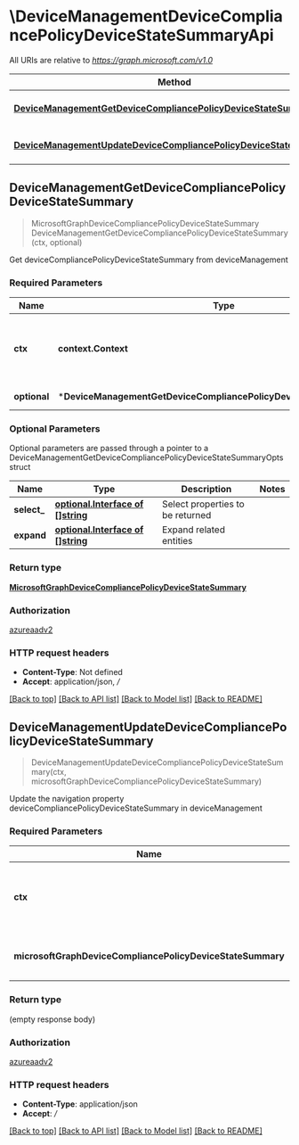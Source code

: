# \DeviceManagementDeviceCompliancePolicyDeviceStateSummaryApi

All URIs are relative to *https://graph.microsoft.com/v1.0*

Method | HTTP request | Description
------------- | ------------- | -------------
[**DeviceManagementGetDeviceCompliancePolicyDeviceStateSummary**](DeviceManagementDeviceCompliancePolicyDeviceStateSummaryApi.md#DeviceManagementGetDeviceCompliancePolicyDeviceStateSummary) | **Get** /deviceManagement/deviceCompliancePolicyDeviceStateSummary | Get deviceCompliancePolicyDeviceStateSummary from deviceManagement
[**DeviceManagementUpdateDeviceCompliancePolicyDeviceStateSummary**](DeviceManagementDeviceCompliancePolicyDeviceStateSummaryApi.md#DeviceManagementUpdateDeviceCompliancePolicyDeviceStateSummary) | **Patch** /deviceManagement/deviceCompliancePolicyDeviceStateSummary | Update the navigation property deviceCompliancePolicyDeviceStateSummary in deviceManagement



## DeviceManagementGetDeviceCompliancePolicyDeviceStateSummary

> MicrosoftGraphDeviceCompliancePolicyDeviceStateSummary DeviceManagementGetDeviceCompliancePolicyDeviceStateSummary(ctx, optional)

Get deviceCompliancePolicyDeviceStateSummary from deviceManagement

### Required Parameters


Name | Type | Description  | Notes
------------- | ------------- | ------------- | -------------
**ctx** | **context.Context** | context for authentication, logging, cancellation, deadlines, tracing, etc.
 **optional** | ***DeviceManagementGetDeviceCompliancePolicyDeviceStateSummaryOpts** | optional parameters | nil if no parameters

### Optional Parameters

Optional parameters are passed through a pointer to a DeviceManagementGetDeviceCompliancePolicyDeviceStateSummaryOpts struct


Name | Type | Description  | Notes
------------- | ------------- | ------------- | -------------
 **select_** | [**optional.Interface of []string**](string.md)| Select properties to be returned | 
 **expand** | [**optional.Interface of []string**](string.md)| Expand related entities | 

### Return type

[**MicrosoftGraphDeviceCompliancePolicyDeviceStateSummary**](microsoft.graph.deviceCompliancePolicyDeviceStateSummary.md)

### Authorization

[azureaadv2](../README.md#azureaadv2)

### HTTP request headers

- **Content-Type**: Not defined
- **Accept**: application/json, */*

[[Back to top]](#) [[Back to API list]](../README.md#documentation-for-api-endpoints)
[[Back to Model list]](../README.md#documentation-for-models)
[[Back to README]](../README.md)


## DeviceManagementUpdateDeviceCompliancePolicyDeviceStateSummary

> DeviceManagementUpdateDeviceCompliancePolicyDeviceStateSummary(ctx, microsoftGraphDeviceCompliancePolicyDeviceStateSummary)

Update the navigation property deviceCompliancePolicyDeviceStateSummary in deviceManagement

### Required Parameters


Name | Type | Description  | Notes
------------- | ------------- | ------------- | -------------
**ctx** | **context.Context** | context for authentication, logging, cancellation, deadlines, tracing, etc.
**microsoftGraphDeviceCompliancePolicyDeviceStateSummary** | [**MicrosoftGraphDeviceCompliancePolicyDeviceStateSummary**](MicrosoftGraphDeviceCompliancePolicyDeviceStateSummary.md)| New navigation property values | 

### Return type

 (empty response body)

### Authorization

[azureaadv2](../README.md#azureaadv2)

### HTTP request headers

- **Content-Type**: application/json
- **Accept**: */*

[[Back to top]](#) [[Back to API list]](../README.md#documentation-for-api-endpoints)
[[Back to Model list]](../README.md#documentation-for-models)
[[Back to README]](../README.md)

